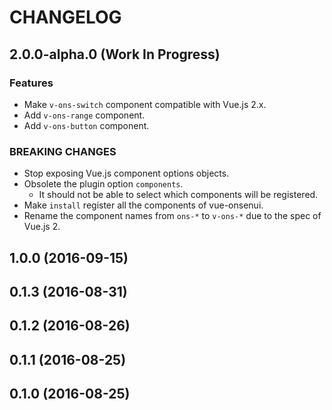 <!--
Guidelines:
 * Release dates should be in UTC.
    * They can be retrieved from `npm info <package-name>`.
-->

CHANGELOG
====

2.0.0-alpha.0 (Work In Progress)
----

### Features
 * Make `v-ons-switch` component compatible with Vue.js 2.x.
 * Add `v-ons-range` component.
 * Add `v-ons-button` component.

<!--
### Bug Fixes
 * 

### PEER-DEPENDENCY UPDATES
 * 
-->

### BREAKING CHANGES
 * Stop exposing Vue.js component options objects.
 * Obsolete the plugin option `components`.
   * It should not be able to select which components will be registered.
 * Make `install` register all the components of vue-onsenui.
 * Rename the component names from `ons-*` to `v-ons-*` due to the spec of Vue.js 2.

1.0.0 (2016-09-15)
----

0.1.3 (2016-08-31)
----

0.1.2 (2016-08-26)
----

0.1.1 (2016-08-25)
----

0.1.0 (2016-08-25)
----
